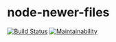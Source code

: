# node-newer-files

[![Build Status](https://travis-ci.org/MasatoMakino/node-newer-files.svg?branch=master)](https://travis-ci.org/MasatoMakino/node-newer-files)
[![Maintainability](https://api.codeclimate.com/v1/badges/6803fc1185400f604649/maintainability)](https://codeclimate.com/github/MasatoMakino/node-newer-files/maintainability)
